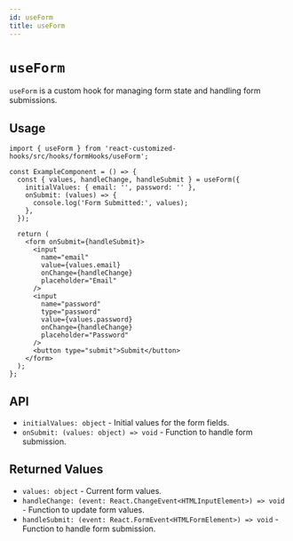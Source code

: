 ```yaml
---
id: useForm
title: useForm
---
```


# `useForm`

`useForm` is a custom hook for managing form state and handling form submissions.

## Usage

```tsx
import { useForm } from 'react-customized-hooks/src/hooks/formHooks/useForm';

const ExampleComponent = () => {
  const { values, handleChange, handleSubmit } = useForm({
    initialValues: { email: '', password: '' },
    onSubmit: (values) => {
      console.log('Form Submitted:', values);
    },
  });

  return (
    <form onSubmit={handleSubmit}>
      <input
        name="email"
        value={values.email}
        onChange={handleChange}
        placeholder="Email"
      />
      <input
        name="password"
        type="password"
        value={values.password}
        onChange={handleChange}
        placeholder="Password"
      />
      <button type="submit">Submit</button>
    </form>
  );
};
```

## API

* `initialValues: object` - Initial values for the form fields.
* `onSubmit: (values: object) => void` - Function to handle form submission.

## Returned Values
* `values: object` - Current form values.
* `handleChange: (event: React.ChangeEvent<HTMLInputElement>) => void` - Function to update form values.
* `handleSubmit: (event: React.FormEvent<HTMLFormElement>) => void` - Function to handle form submission.